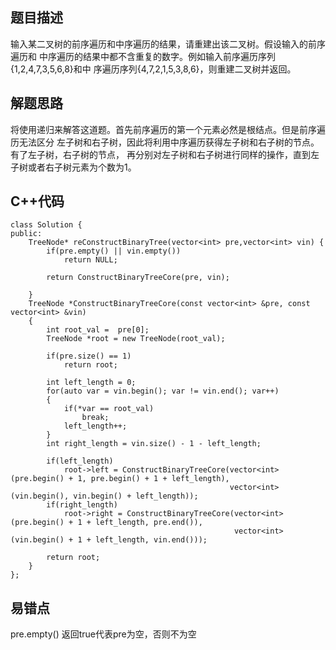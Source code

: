 ## 题目描述

输入某二叉树的前序遍历和中序遍历的结果，请重建出该二叉树。假设输入的前序遍历和
中序遍历的结果中都不含重复的数字。例如输入前序遍历序列{1,2,4,7,3,5,6,8}和中
序遍历序列{4,7,2,1,5,3,8,6}，则重建二叉树并返回。

## 解题思路
将使用递归来解答这道题。首先前序遍历的第一个元素必然是根结点。但是前序遍历无法区分
左子树和右子树，因此将利用中序遍历获得左子树和右子树的节点。有了左子树，右子树的节点，
再分别对左子树和右子树进行同样的操作，直到左子树或者右子树元素为个数为1。


## C++代码
```
class Solution {
public:
    TreeNode* reConstructBinaryTree(vector<int> pre,vector<int> vin) {
        if(pre.empty() || vin.empty())
            return NULL;
        
        return ConstructBinaryTreeCore(pre, vin);
        
    }
    TreeNode *ConstructBinaryTreeCore(const vector<int> &pre, const vector<int> &vin)
    {
        int root_val =  pre[0];
        TreeNode *root = new TreeNode(root_val);

        if(pre.size() == 1)
            return root;
        
        int left_length = 0;
        for(auto var = vin.begin(); var != vin.end(); var++)
        {
            if(*var == root_val)
                break;
            left_length++;
        }
        int right_length = vin.size() - 1 - left_length;

        if(left_length)
            root->left = ConstructBinaryTreeCore(vector<int>(pre.begin() + 1, pre.begin() + 1 + left_length),
                                                 vector<int>(vin.begin(), vin.begin() + left_length));
        if(right_length)
            root->right = ConstructBinaryTreeCore(vector<int>(pre.begin() + 1 + left_length, pre.end()),
                                                  vector<int>(vin.begin() + 1 + left_length, vin.end()));

        return root;
    }
};
```

## 易错点
pre.empty() 返回true代表pre为空，否则不为空
